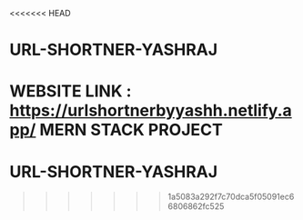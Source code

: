 <<<<<<< HEAD
# URL-SHORTNER-YASHRAJ
WEBSITE LINK : https://urlshortnerbyyashh.netlify.app/
MERN STACK PROJECT 
=======
# URL-SHORTNER-YASHRAJ
>>>>>>> 1a5083a292f7c70dca5f05091ec66806862fc525

